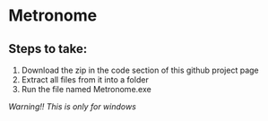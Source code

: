 


Metronome
===========

Steps to take:
------------
1. Download the zip in the code section of this github project page
2. Extract all files from it into a folder
3. Run the file named Metronome.exe
   
*Warning!! This is only for windows*  

